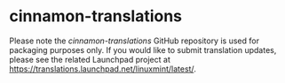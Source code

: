 cinnamon-translations
=====================

Please note the *cinnamon-translations* GitHub repository is used for
packaging purposes only. If you would like to submit translation
updates, please see the related Launchpad project at
https://translations.launchpad.net/linuxmint/latest/.
